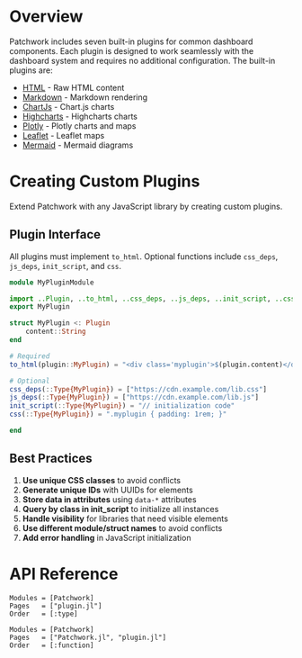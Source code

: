 # Overview

Patchwork includes seven built-in plugins for common dashboard components. Each plugin is designed to work seamlessly with the dashboard system and requires no additional configuration. The built-in plugins are:

- [HTML](plugins/html.md) - Raw HTML content
- [Markdown](plugins/markdown.md) - Markdown rendering
- [ChartJs](plugins/chartjs.md) - Chart.js charts
- [Highcharts](plugins/highcharts.md) - Highcharts charts
- [Plotly](plugins/plotly.md) - Plotly charts and maps
- [Leaflet](plugins/leaflet.md) - Leaflet maps
- [Mermaid](plugins/mermaid.md) - Mermaid diagrams

# Creating Custom Plugins

Extend Patchwork with any JavaScript library by creating custom plugins.

## Plugin Interface

All plugins must implement `to_html`. Optional functions include `css_deps`, `js_deps`, `init_script`, and `css`.

```julia
module MyPluginModule

import ..Plugin, ..to_html, ..css_deps, ..js_deps, ..init_script, ..css
export MyPlugin

struct MyPlugin <: Plugin
    content::String
end

# Required
to_html(plugin::MyPlugin) = "<div class='myplugin'>$(plugin.content)</div>"

# Optional
css_deps(::Type{MyPlugin}) = ["https://cdn.example.com/lib.css"]
js_deps(::Type{MyPlugin}) = ["https://cdn.example.com/lib.js"]
init_script(::Type{MyPlugin}) = "// initialization code"
css(::Type{MyPlugin}) = ".myplugin { padding: 1rem; }"

end
```

## Best Practices

1. **Use unique CSS classes** to avoid conflicts
2. **Generate unique IDs** with UUIDs for elements
3. **Store data in attributes** using `data-*` attributes
4. **Query by class in init_script** to initialize all instances
5. **Handle visibility** for libraries that need visible elements
6. **Use different module/struct names** to avoid conflicts
7. **Add error handling** in JavaScript initialization

# API Reference

```@autodocs
Modules = [Patchwork]
Pages   = ["plugin.jl"]
Order   = [:type]
```

```@autodocs
Modules = [Patchwork]
Pages   = ["Patchwork.jl", "plugin.jl"]
Order   = [:function]
```
